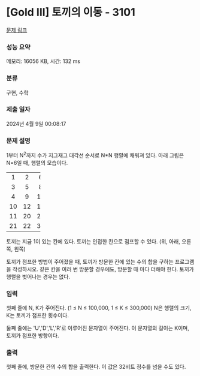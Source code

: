 # [Gold III] 토끼의 이동 - 3101 

[문제 링크](https://www.acmicpc.net/problem/3101) 

### 성능 요약

메모리: 16056 KB, 시간: 132 ms

### 분류

구현, 수학

### 제출 일자

2024년 4월 9일 00:08:17

### 문제 설명

<p>1부터 N<sup>2</sup>까지 수가 지그재그 대각선 순서로 N*N 행렬에 채워져 있다. 아래 그림은 N=6일 때, 행렬의 모습이다.</p>

<table class="table table-bordered" style="width:18%;">
	<tbody>
		<tr>
			<td style="width:3%; text-align:center;">1</td>
			<td style="width:3%; text-align:center;">2</td>
			<td style="width:3%; text-align:center;">6</td>
			<td style="width:3%; text-align:center;">7</td>
			<td style="width:3%; text-align:center;">15</td>
			<td style="width:3%; text-align:center;">16</td>
		</tr>
		<tr>
			<td style="text-align:center;">3</td>
			<td style="text-align:center;">5</td>
			<td style="text-align:center;">8</td>
			<td style="text-align:center;">14</td>
			<td style="text-align:center;">17</td>
			<td style="text-align:center;">26</td>
		</tr>
		<tr>
			<td style="text-align:center;">4</td>
			<td style="text-align:center;">9</td>
			<td style="text-align:center;">13</td>
			<td style="text-align:center;">18</td>
			<td style="text-align:center;">25</td>
			<td style="text-align:center;">27</td>
		</tr>
		<tr>
			<td style="text-align:center;">10</td>
			<td style="text-align:center;">12</td>
			<td style="text-align:center;">19</td>
			<td style="text-align:center;">24</td>
			<td style="text-align:center;">28</td>
			<td style="text-align:center;">33</td>
		</tr>
		<tr>
			<td style="text-align:center;">11</td>
			<td style="text-align:center;">20</td>
			<td style="text-align:center;">23</td>
			<td style="text-align:center;">29</td>
			<td style="text-align:center;">32</td>
			<td style="text-align:center;">34</td>
		</tr>
		<tr>
			<td style="text-align:center;">21</td>
			<td style="text-align:center;">22</td>
			<td style="text-align:center;">30</td>
			<td style="text-align:center;">31</td>
			<td style="text-align:center;">35</td>
			<td style="text-align:center;">36</td>
		</tr>
	</tbody>
</table>

<p>토끼는 지금 1이 있는 칸에 있다. 토끼는 인접한 칸으로 점프할 수 있다. (위, 아래, 오른쪽, 왼쪽)</p>

<p>토끼가 점프한 방법이 주어졌을 때, 토끼가 방문한 칸에 있는 수의 합을 구하는 프로그램을 작성하시오. 같은 칸을 여러 번 방문할 경우에도, 방문할 때 마다 더해야 한다. 토끼가 행렬을 벗어나는 경우는 없다.</p>

### 입력 

 <p>첫째 줄에 N, K가 주어진다. (1 ≤ N ≤ 100,000, 1 ≤ K ≤ 300,000) N은 행렬의 크기, K는 토끼가 점프한 횟수이다.</p>

<p>둘째 줄에는 'U','D','L','R'로 이루어진 문자열이 주어진다. 이 문자열의 길이는 K이며, 토끼가 점프한 방향이다.</p>

### 출력 

 <p>첫째 줄에, 방문한 칸의 수의 합을 출력한다. 이 값은 32비트 정수를 넘을 수도 있다.</p>

